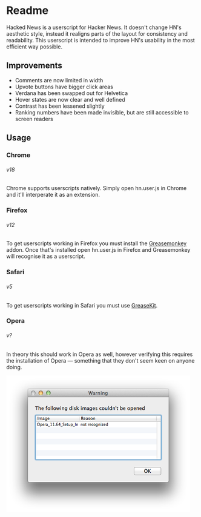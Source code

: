 # Readme

Hacked News is a userscript for Hacker News. It doesn't change HN's aesthetic
style, instead it realigns parts of the layout for consistency and readability.
This userscript is intended to improve HN's usability in the most efficient way
possible.

## Improvements

- Comments are now limited in width
- Upvote buttons have bigger click areas
- Verdana has been swapped out for Helvetica
- Hover states are now clear and well defined
- Contrast has been lessened slightly
- Ranking numbers have been made invisible, but are still accessible to screen
  readers

## Usage

### Chrome
###### v18

Chrome supports userscripts natively. Simply open hn.user.js in Chrome and it'll
interperate it as an extension.

### Firefox
###### v12

To get userscripts working in Firefox you must install the
[Greasemonkey](https://addons.mozilla.org/en-US/firefox/addon/greasemonkey/)
addon. Once that's installed open hn.user.js in Firefox and Greasemonkey will
recognise it as a userscript.

### Safari
###### v5

To get userscripts working in Safari you must use
[GreaseKit](http://8-p.info/greasekit/).

### Opera
###### v?

In theory this should work in Opera as well, however verifying this requires the
installation of Opera — something that they don't seem keen on anyone doing.

![I wonder why nobody uses this](https://github.com/ralphsaunders/hacked-news/raw/master/lol-opera.png)

